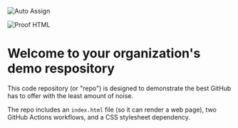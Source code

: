 ![Auto Assign](https://github.com/Potato-i3lacksugra/super-telegram-demo-repository/actions/workflows/auto-assign.yml/badge.svg)

![Proof HTML](https://github.com/Potato-i3lacksugra/super-telegram-demo-repository/actions/workflows/proof-html.yml/badge.svg)

# Welcome to your organization's demo respository
This code repository (or "repo") is designed to demonstrate the best GitHub has to offer with the least amount of noise.

The repo includes an `index.html` file (so it can render a web page), two GitHub Actions workflows, and a CSS stylesheet dependency.

